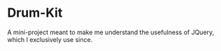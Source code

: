 # Drum-Kit
A mini-project meant to make me understand the usefulness of JQuery, which I exclusively use since. 
